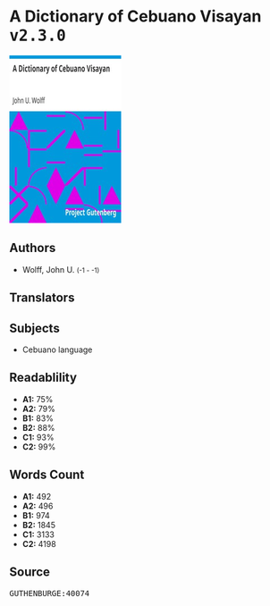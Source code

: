 # A Dictionary of Cebuano Visayan <kbd>v2.3.0</kbd>

![](./cover.medium.jpg "")

## Authors


 - Wolff, John U. <small>(-1 - -1)</small>

## Translators



## Subjects


 - Cebuano language

## Readablility


 - **A1:** 75%
 - **A2:** 79%
 - **B1:** 83%
 - **B2:** 88%
 - **C1:** 93%
 - **C2:** 99%

## Words Count


 - **A1:** 492
 - **A2:** 496
 - **B1:** 974
 - **B2:** 1845
 - **C1:** 3133
 - **C2:** 4198

## Source


<kbd>GUTHENBURGE:40074</kbd>
